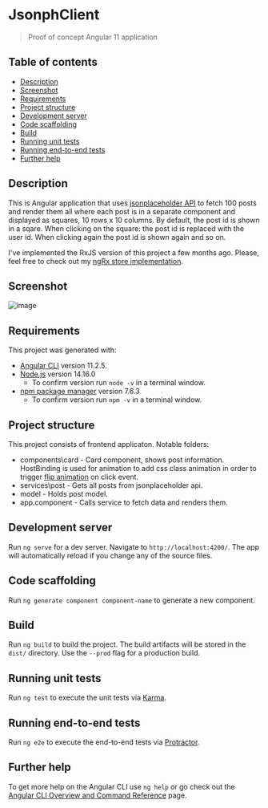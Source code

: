 # JsonphClient
> Proof of concept Angular 11 application 

## Table of contents
* [Description](#description)
* [Screenshot](#screenshot)
* [Requirements](#requirements)
* [Project structure](#project-structure)
* [Development server](#development-server)
* [Code scaffolding](#code-scaffolding)
* [Build](#build)
* [Running unit tests](#running-unit-tests)
* [Running end-to-end tests](#running-end-to-end-tests)
* [Further help](#further-help)

## Description

This is Angular application that uses [jsonplaceholder API](https://jsonplaceholder.typicode.com/posts) to fetch 100 posts and render them all where each post is in a separate component and displayed as squares, 10 rows x 10 columns. By default, the post id is shown in a sqare. When clicking on the square: the post id is replaced with the user id. When clicking again the post id is shown again and so on.

I've implemented the RxJS version of this project a few months ago. Please, feel free to check out my [ngRx store implementation](https://github.com/ivicj/practice).

## Screenshot

![image](https://user-images.githubusercontent.com/16215654/111970323-73d9a580-8afb-11eb-9840-f6782b6789ab.png)

## Requirements

This project was generated with:
- [Angular CLI](https://github.com/angular/angular-cli) version 11.2.5.
- [Node.js](https://nodejs.org/download/release/latest-v14.x/) version 14.16.0
  - To confirm version run `node -v` in a terminal window.
- [npm package manager](https://www.npmjs.com/package/npm/v/7.6.3) version 7.6.3
  - To confirm version run `npm -v` in a terminal window.

## Project structure

This project consists of frontend applicaton.
Notable folders:
- components\card - Card component, shows post information. HostBinding is used for animation to add css class animation in order to trigger [flip animation](https://animista.net/play/basic/flip/flip-vertical-fwd) on click event.
- services\post - Gets all posts from jsonplaceholder api.
- model - Holds post model.
- app.component - Calls service to fetch data and renders them.

## Development server

Run `ng serve` for a dev server. Navigate to `http://localhost:4200/`. The app will automatically reload if you change any of the source files.

## Code scaffolding

Run `ng generate component component-name` to generate a new component.

## Build

Run `ng build` to build the project. The build artifacts will be stored in the `dist/` directory. Use the `--prod` flag for a production build.

## Running unit tests

Run `ng test` to execute the unit tests via [Karma](https://karma-runner.github.io).

## Running end-to-end tests

Run `ng e2e` to execute the end-to-end tests via [Protractor](http://www.protractortest.org/).

## Further help

To get more help on the Angular CLI use `ng help` or go check out the [Angular CLI Overview and Command Reference](https://angular.io/cli) page.
